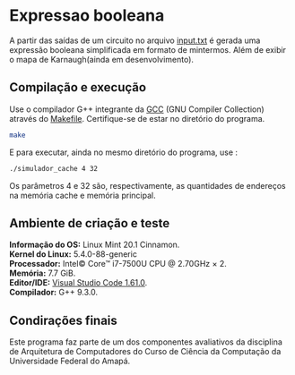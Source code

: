 # Expressao booleana

A partir das saídas de um circuito no arquivo [input.txt](./input.txt) é gerada uma expressão booleana simplificada em formato de mintermos. Além de exibir o mapa de Karnaugh(ainda em desenvolvimento).

## Compilação e execução

Use o compilador G++ integrante da [GCC](https://gcc.gnu.org/) (GNU Compiler Collection) através do [Makefile](./Makefile).
Certifique-se de estar no diretório do programa.

```bash
make
```
E para executar, ainda no mesmo diretório do programa, use :

```bash
./simulador_cache 4 32
```
Os parâmetros 4 e 32 são, respectivamente, as quantidades de endereços na memória cache e memória principal.

## Ambiente de criação e teste

**Informação do OS:** Linux Mint 20.1 Cinnamon.<br>
**Kernel do Linux:** 5.4.0-88-generic<br>
**Processador:** Intel© Core™ i7-7500U CPU @ 2.70GHz × 2.<br>
**Memória:** 7.7 GiB.<br>
**Editor/IDE:** [Visual Studio Code 1.61.0](https://code.visualstudio.com/).<br>
**Compilador:** G++ 9.3.0.<br>

## Condirações finais

Este programa faz parte de um dos componentes avaliativos da disciplina de Arquitetura de Computadores do Curso de Ciência da Computação da Universidade Federal do Amapá.